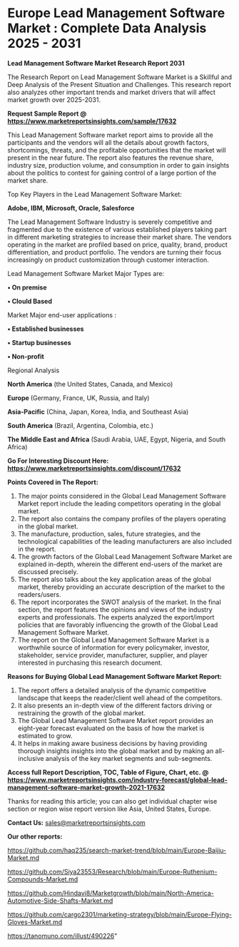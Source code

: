 # Europe Lead Management Software Market : Complete Data Analysis 2025 - 2031

<strong>Lead Management Software Market Research Report 2031</strong>

The Research Report on Lead Management Software Market is a Skillful and Deep Analysis of the Present Situation and Challenges. This research report also analyzes other important trends and market drivers that will affect market growth over 2025-2031.

<strong>Request Sample Report @ <a href=https://www.marketreportsinsights.com/sample/17632>https://www.marketreportsinsights.com/sample/17632</a></strong>

This Lead Management Software market report aims to provide all the participants and the vendors will all the details about growth factors, shortcomings, threats, and the profitable opportunities that the market will present in the near future. The report also features the revenue share, industry size, production volume, and consumption in order to gain insights about the politics to contest for gaining control of a large portion of the market share.

Top Key Players in the Lead Management Software Market:

<strong>Adobe, IBM, Microsoft, Oracle, Salesforce</strong>

The Lead Management Software Industry is severely competitive and fragmented due to the existence of various established players taking part in different marketing strategies to increase their market share. The vendors operating in the market are profiled based on price, quality, brand, product differentiation, and product portfolio. The vendors are turning their focus increasingly on product customization through customer interaction.

Lead Management Software Market Major Types are:

<strong>• On premise

• Clould Based</strong>

Market Major end-user applications :

<strong>• Established businesses

• Startup businesses

• Non-profit</strong>

Regional Analysis

</u><strong><b>North America</b></strong> (the United States, Canada, and Mexico)

<strong><b>Europe </b></strong>(Germany, France, UK, Russia, and Italy)

<strong><b>Asia-Pacific</b></strong> (China, Japan, Korea, India, and Southeast Asia)

<strong><b>South America</b></strong> (Brazil, Argentina, Colombia, etc.)

<strong><b>The Middle East and Africa</b></strong> (Saudi Arabia, UAE, Egypt, Nigeria, and South Africa)

<strong>Go For Interesting Discount Here: <a href=https://www.marketreportsinsights.com/discount/17632>https://www.marketreportsinsights.com/discount/17632</a></strong>

<strong>Points Covered in The Report:</strong>
<ol>
  <li>The major points considered in the Global Lead Management Software Market report include the leading competitors operating in the global market.</li>
  <li>The report also contains the company profiles of the players operating in the global market.</li>
  <li>The manufacture, production, sales, future strategies, and the technological capabilities of the leading manufacturers are also included in the report.</li>
  <li>The growth factors of the Global Lead Management Software Market are explained in-depth, wherein the different end-users of the market are discussed precisely.</li>
  <li>The report also talks about the key application areas of the global market, thereby providing an accurate description of the market to the readers/users.</li>
  <li>The report incorporates the SWOT analysis of the market. In the final section, the report features the opinions and views of the industry experts and professionals. The experts analyzed the export/import policies that are favorably influencing the growth of the Global Lead Management Software Market.</li>
  <li>The report on the Global Lead Management Software Market is a worthwhile source of information for every policymaker, investor, stakeholder, service provider, manufacturer, supplier, and player interested in purchasing this research document.</li>
</ol>
<strong>Reasons for Buying Global Lead Management Software Market Report:</strong>

<ol>
  <li>The report offers a detailed analysis of the dynamic competitive landscape that keeps the reader/client well ahead of the competitors.</li>
  <li>It also presents an in-depth view of the different factors driving or restraining the growth of the global market.</li>
  <li>The Global Lead Management Software Market report provides an eight-year forecast evaluated on the basis of how the market is estimated to grow.</li>
  <li>It helps in making aware business decisions by having providing thorough insights insights into the global market and by making an all-inclusive analysis of the key market segments and sub-segments.</li>
</ol>
<strong>Access full Report Description, TOC, Table of Figure, Chart, etc. @ <a href=https://www.marketreportsinsights.com/industry-forecast/global-lead-management-software-market-growth-2021-17632>https://www.marketreportsinsights.com/industry-forecast/global-lead-management-software-market-growth-2021-17632</a></strong>


Thanks for reading this article; you can also get individual chapter wise section or region wise report version like Asia, United States, Europe.

<strong>Contact Us:</strong>
sales@marketreportsinsights.com

<strong>Our other reports:</strong>

<a href=https://github.com/haq235/search-market-trend/blob/main/Europe-Baijiu-Market.md>https://github.com/haq235/search-market-trend/blob/main/Europe-Baijiu-Market.md</a>

<a href=https://github.com/Siya23553/Research/blob/main/Europe-Ruthenium-Compounds-Market.md>https://github.com/Siya23553/Research/blob/main/Europe-Ruthenium-Compounds-Market.md</a>

<a href=https://github.com/Hindavi8/Marketgrowth/blob/main/North-America-Automotive-Side-Shafts-Market.md>https://github.com/Hindavi8/Marketgrowth/blob/main/North-America-Automotive-Side-Shafts-Market.md</a>

<a href=https://github.com/cargo2301/marketing-strategy/blob/main/Europe-Flying-Gloves-Market.md>https://github.com/cargo2301/marketing-strategy/blob/main/Europe-Flying-Gloves-Market.md</a>

<a href=https://tanomuno.com/illust/490226>https://tanomuno.com/illust/490226</a>"
